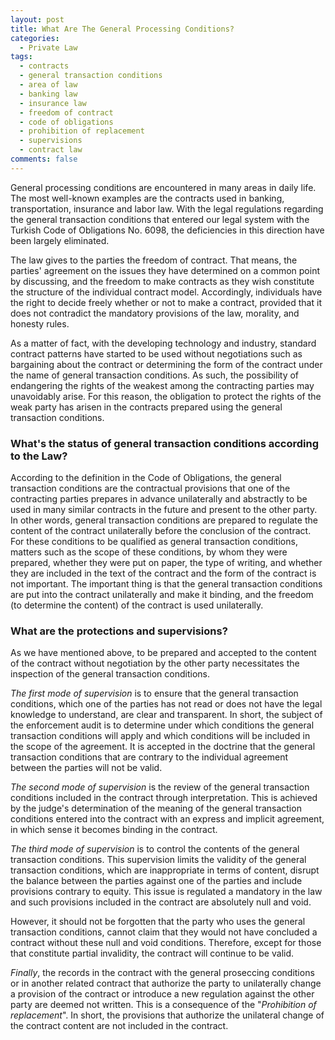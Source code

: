 ```yaml
---
layout: post
title: What Are The General Processing Conditions?
categories:
  - Private Law
tags: 
  - contracts
  - general transaction conditions 
  - area of law
  - banking law
  - insurance law
  - freedom of contract
  - code of obligations
  - prohibition of replacement
  - supervisions
  - contract law
comments: false
---
```


General processing conditions are encountered in many areas in daily life. The most well-known examples are the contracts used in banking, transportation, insurance and labor law. With the legal regulations regarding the general transaction conditions that entered our legal system with the Turkish Code of Obligations No. 6098, the deficiencies in this direction have been largely eliminated.

The law gives to the parties the freedom of contract. That means, the parties' agreement on the issues they have determined on a common point by discussing, and the freedom to make contracts as they wish constitute the structure of the individual contract model. Accordingly, individuals have the right to decide freely whether or not to make a contract, provided that it does not contradict the mandatory provisions of the law, morality, and honesty rules.

As a matter of fact, with the developing technology and industry, standard contract patterns have started to be used without negotiations such as bargaining about the contract or determining the form of the contract under the name of general transaction conditions. As such, the possibility of endangering the rights of the weakest among the contracting parties may unavoidably arise. For this reason, the obligation to protect the rights of the weak party has arisen in the contracts prepared using the general transaction conditions.

### What's the status of general transaction conditions according to the Law?

According to the definition in the Code of Obligations, the general transaction conditions are the contractual provisions that one of the contracting parties prepares in advance unilaterally and abstractly to be used in many similar contracts in the future and present to the other party. In other words, general transaction conditions are prepared to regulate the content of the contract unilaterally before the conclusion of the contract. For these conditions to be qualified as general transaction conditions, matters such as the scope of these conditions, by whom they were prepared, whether they were put on paper, the type of writing, and whether they are included in the text of the contract and the form of the contract is not important. The important thing is that the general transaction conditions are put into the contract unilaterally and make it binding, and the freedom (to determine the content) of the contract is used unilaterally.

### What are the protections and supervisions?

As we have mentioned above, to be prepared and accepted to the content of the contract without negotiation by the other party necessitates the inspection of the general transaction conditions.

*The first mode of supervision* is to ensure that the general transaction conditions, which one of the parties has not read or does not have the legal knowledge to understand, are clear and transparent. In short, the subject of the enforcement audit is to determine under which conditions the general transaction conditions will apply and which conditions will be included in the scope of the agreement. It is accepted in the doctrine that the general transaction conditions that are contrary to the individual agreement between the parties will not be valid.

*The second mode of supervision* is the review of the general transaction conditions included in the contract through interpretation. This is achieved by the judge's determination of the meaning of the general transaction conditions entered into the contract with an express and implicit agreement, in which sense it becomes binding in the contract.

*The third mode of supervision* is to control the contents of the general transaction conditions. This supervision limits the validity of the general transaction conditions, which are inappropriate in terms of content, disrupt the balance between the parties against one of the parties and include provisions contrary to equity. This issue is regulated a mandatory in the law and such provisions included in the contract are absolutely null and void.

However, it should not be forgotten that the party who uses the general transaction conditions, cannot claim that they would not have concluded a contract without these null and void conditions. Therefore, except for those that constitute partial invalidity, the contract will continue to be valid.

*Finally*, the records in the contract with the general proseccing conditions or in another related contract that authorize the party to unilaterally change a provision of the contract or introduce a new regulation against the other party are deemed not written.
This is a consequence of the "*Prohibition of replacement*". In short, the provisions that authorize the unilateral change of the contract content are not included in the contract.